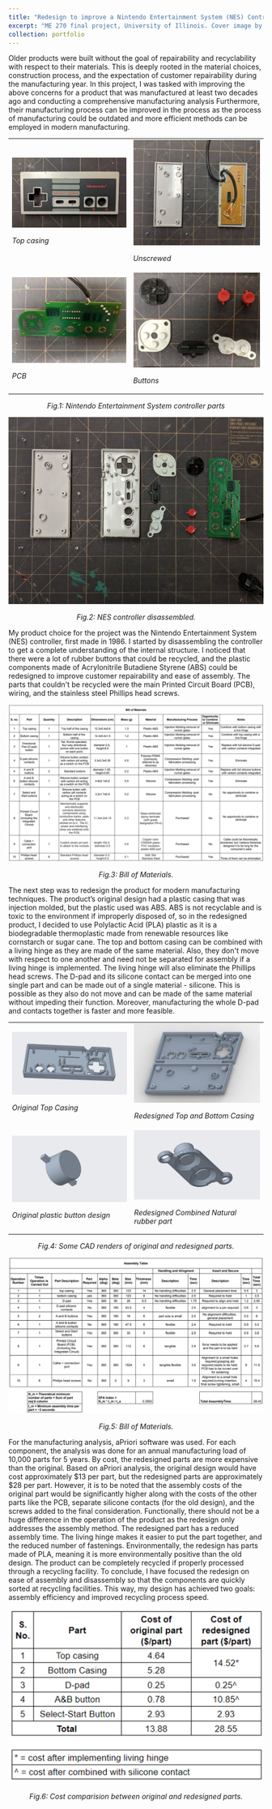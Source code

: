```yaml
---
title: "Redesign to improve a Nintendo Entertainment System (NES) Controller"
excerpt: "ME 270 final project, University of Illinois. Cover image by Hima Pamu <br/><img src='/images/NES_500300.jpg'>"
collection: portfolio
---
```

<!--
This is a final project for <a href="https://courses.illinois.edu/schedule/2019/fall/ME/270">ME 270: Design for Manufacturability</a>.


In this project, the design challenge required students to pick a scrap object from <a href="https://www.macksrecycling.com/">Mack's Twin City Recycling</a> and perform the following:
* A complete Design for Manufacture and Assembly (DFMA) analysis on our product
* Creation of a detailed CAD model of parts of the existing product to generate a detailed Manufacturing Cost Analysis using aPriori software
* Generation and evaluation of new ideas to improve the recyclability of the existing product's parts
* Creation of a detailed CAD model of parts for the redesigned product to generate a detailed Manufacturing Cost Analysis
* A rudimentary Design of Experiment to test the redesigned product
* A comparison of the original product with the redesigned product in terms of cost, function, and quality


I decided to work on an old Nintendo Entertainment System (NES) controller from Mack's recycling. At the conclusion of the course, my project was recognized as one of the top 5 projects among 180 individual student final projects in the course.


The project is available to view <a href="https://illinois.digication.com/me-270-fa19-team-ab7-3_january222020/abet-learning-goals-2-4">here</a>
-->

Older products were built without the goal of repairability and recyclability with respect to their materials. This is deeply rooted in the material choices, construction process, and the expectation of customer repairability during the manufacturing year. In this project, I was tasked with improving the above concerns for a product that was manufactured at least two decades ago and conducting a comprehensive manufacturing analysis Furthermore, their manufacturing process can be improved in the process as the process of manufacturing could be outdated and more efficient methods can be employed in modern manufacturing. 


<!--TABLE VIDEO PLACEMENT-->
<table border="0">
 <tr>
  <td><img src='/images/NES/IMG_20191025_113530.jpg' alt="demoasm_stdview" class="center">
   
   
   <i>Top casing</i>
  
  
  </td>
  <td><img src='/images/NES/IMG_20191025_112942.jpg' alt="demoasm_stdview" class="center">
   
   
   <i>Unscrewed</i>
   
   
  </td>
 </tr>
 
 
 <tr>
  <td><img src='/images/NES/IMG_20191025_113454.jpg' alt="demoasm_stdview" class="center">
   
   
   <i>PCB</i>
  
  
  </td>
  <td><img src='/images/NES/IMG_20191025_113439.jpg' alt="demoasm_stdview" class="center">
   
   
   <i>Buttons</i>
  
  
  </td>
 </tr>
</table>
<p style="text-align:center"> <i>Fig.1: Nintendo Entertainment System controller parts</i></p>


<img src='/images/NES/IMG_20191025_113428.jpg' alt="demoasm_stdview" class="center">
<p style="text-align:center"> <i>Fig.2: NES controller disassembled.</i></p>


My product choice for the project was the Nintendo Entertainment System (NES) controller, first made in 1986. I started by disassembling the controller to get a complete understanding of the internal structure. I noticed that there were a lot of rubber buttons that could be recycled, and the plastic components made of Acrylonitrile Butadiene Styrene (ABS) could be redesigned to improve customer repairability and ease of assembly. The parts that couldn't be recycled were the main Printed Circuit Board (PCB), wiring, and the stainless steel Phillips head screws.


<img src='/images/NES/BOM.png' alt="demoasm_stdview" class="center">
<p style="text-align:center"> <i>Fig.3: Bill of Materials.</i></p>


The next step was to redesign the product for modern manufacturing techniques. The product’s original design had a plastic casing that was injection molded, but the plastic used was ABS. ABS is not recyclable and is toxic to the environment if improperly disposed of, so in the redesigned product, I decided to use Polylactic Acid (PLA) plastic as it is a biodegradable thermoplastic made from renewable resources like cornstarch or sugar cane. The top and bottom casing can be combined with a living hinge as they are made of the same material. Also, they don't move with respect to one another and need not be separated for assembly if a living hinge is implemented. The living hinge will also eliminate the Phillips head screws. The D-pad and its silicone contact can be merged into one single part and can be made out of a single material - silicone. This is possible as they also do not move and can be made of the same material without impeding their function. Moreover, manufacturing the whole D-pad and contacts together is faster and more feasible.


<!--TABLE VIDEO PLACEMENT-->
<table border="0">
 <tr>
  <td><img src='/images/NES/topcasing2.png' alt="demoasm_stdview" class="center">
   
   
   <i>Original Top Casing</i>
  
  
  </td>
  <td><img src='/images/NES/ASSEM.png' alt="demoasm_stdview" class="center">
   
   
   <i>Redesigned Top and Bottom Casing</i>
   
   
  </td>
 </tr>
 
 
 <tr>
  <td><img src='/images/NES/ABbutton1.png' alt="demoasm_stdview" class="center">
   
   
   <i>Original plastic button design</i>
  
  
  </td>
  <td><img src='/images/NES/ABbuttonNEW2.png' alt="demoasm_stdview" class="center">
   
   
   <i>Redesigned Combined Natural rubber part</i>
  
  
  </td>
 </tr>
</table>
<p style="text-align:center"> <i>Fig.4: Some CAD renders of original and redesigned parts.</i></p>


<img src='/images/NES/DFA.png' alt="demoasm_stdview" class="center">
<p style="text-align:center"> <i>Fig.5: Bill of Materials.</i></p>


For the manufacturing analysis, aPriori software was used. For each component, the analysis was done for an annual manufacturing load of 10,000 parts for 5 years. By cost, the redesigned parts are more expensive than the original. Based on aPriori analysis, the original design would have cost approximately $13 per part, but the redesigned parts are approximately $28 per part. However, it is to be noted that the assembly costs of the original part would be significantly higher along with the costs of the other parts like the PCB, separate silicone contacts (for the old design), and the screws added to the final consideration. Functionally, there should not be a huge difference in the operation of the product as the redesign only addresses the assembly method. The redesigned part has a reduced assembly time. The living hinge makes it easier to put the part together, and the reduced number of fastenings. Environmentally, the redesign has parts made of PLA, meaning it is more environmentally positive than the old design. The product can be completely recycled if properly processed through a recycling facility. To conclude, I have focused the redesign on ease of assembly and disassembly so that the components are quickly sorted at recycling facilities. This way, my design has achieved two goals: assembly efficiency and improved recycling process speed. 


<img src='/images/NES/COMP.png' alt="demoasm_stdview" class="center">
<p style="text-align:center"> <i>Fig.6: Cost comparision between original and redesigned parts.</i></p>






